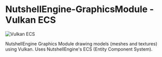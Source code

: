 # NutshellEngine-GraphicsModule - Vulkan ECS
![Vulkan ECS](https://i.imgur.com/UQbKq8o.png)

NutshellEngine Graphics Module drawing models (meshes and textures) using Vulkan. Uses NutshellEngine's ECS (Entity Component System).